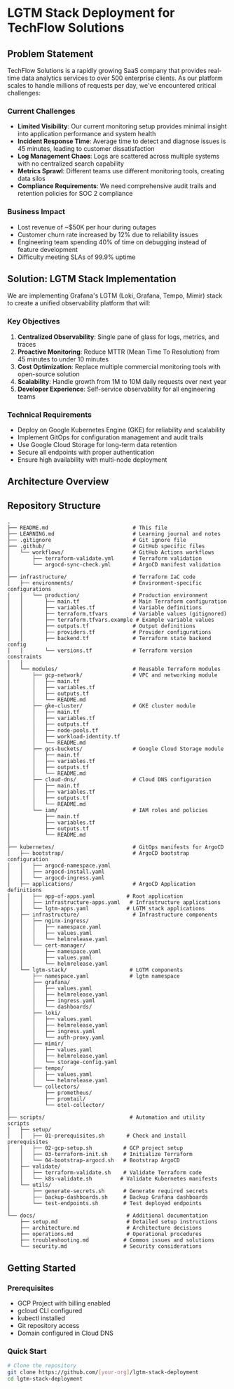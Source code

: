 # LGTM Stack Deployment for TechFlow Solutions

## Problem Statement

TechFlow Solutions is a rapidly growing SaaS company that provides real-time data analytics services to over 500 enterprise clients. As our platform scales to handle millions of requests per day, we've encountered critical challenges:

### Current Challenges
- **Limited Visibility**: Our current monitoring setup provides minimal insight into application performance and system health
- **Incident Response Time**: Average time to detect and diagnose issues is 45 minutes, leading to customer dissatisfaction
- **Log Management Chaos**: Logs are scattered across multiple systems with no centralized search capability
- **Metrics Sprawl**: Different teams use different monitoring tools, creating data silos
- **Compliance Requirements**: We need comprehensive audit trails and retention policies for SOC 2 compliance

### Business Impact
- Lost revenue of ~$50K per hour during outages
- Customer churn rate increased by 12% due to reliability issues
- Engineering team spending 40% of time on debugging instead of feature development
- Difficulty meeting SLAs of 99.9% uptime

## Solution: LGTM Stack Implementation

We are implementing Grafana's LGTM (Loki, Grafana, Tempo, Mimir) stack to create a unified observability platform that will:

### Key Objectives
1. **Centralized Observability**: Single pane of glass for logs, metrics, and traces
2. **Proactive Monitoring**: Reduce MTTR (Mean Time To Resolution) from 45 minutes to under 10 minutes
3. **Cost Optimization**: Replace multiple commercial monitoring tools with open-source solution
4. **Scalability**: Handle growth from 1M to 10M daily requests over next year
5. **Developer Experience**: Self-service observability for all engineering teams

### Technical Requirements
- Deploy on Google Kubernetes Engine (GKE) for reliability and scalability
- Implement GitOps for configuration management and audit trails
- Use Google Cloud Storage for long-term data retention
- Secure all endpoints with proper authentication
- Ensure high availability with multi-node deployment

## Architecture Overview



## Repository Structure

```
.
├── README.md                           # This file
├── LEARNING.md                         # Learning journal and notes
├── .gitignore                          # Git ignore file
├── .github/                            # GitHub specific files
│   └── workflows/                      # GitHub Actions workflows
│       ├── terraform-validate.yml      # Terraform validation
│       └── argocd-sync-check.yml       # ArgoCD manifest validation
│
├── infrastructure/                     # Terraform IaC code
│   ├── environments/                   # Environment-specific configurations
│   │   └── production/                 # Production environment
│   │       ├── main.tf                 # Main Terraform configuration
│   │       ├── variables.tf            # Variable definitions
│   │       ├── terraform.tfvars        # Variable values (gitignored)
│   │       ├── terraform.tfvars.example # Example variable values
│   │       ├── outputs.tf              # Output definitions
│   │       ├── providers.tf            # Provider configurations
│   │       ├── backend.tf              # Terraform state backend config
│   │       └── versions.tf             # Terraform version constraints
│   │
│   └── modules/                        # Reusable Terraform modules
│       ├── gcp-network/                # VPC and networking module
│       │   ├── main.tf
│       │   ├── variables.tf
│       │   ├── outputs.tf
│       │   └── README.md
│       ├── gke-cluster/                # GKE cluster module
│       │   ├── main.tf
│       │   ├── variables.tf
│       │   ├── outputs.tf
│       │   ├── node-pools.tf
│       │   ├── workload-identity.tf
│       │   └── README.md
│       ├── gcs-buckets/                # Google Cloud Storage module
│       │   ├── main.tf
│       │   ├── variables.tf
│       │   ├── outputs.tf
│       │   └── README.md
│       ├── cloud-dns/                  # Cloud DNS configuration
│       │   ├── main.tf
│       │   ├── variables.tf
│       │   ├── outputs.tf
│       │   └── README.md
│       └── iam/                        # IAM roles and policies
│           ├── main.tf
│           ├── variables.tf
│           ├── outputs.tf
│           └── README.md
│
├── kubernetes/                         # GitOps manifests for ArgoCD
│   ├── bootstrap/                      # ArgoCD bootstrap configuration
│   │   ├── argocd-namespace.yaml
│   │   ├── argocd-install.yaml
│   │   └── argocd-ingress.yaml
│   ├── applications/                   # ArgoCD Application definitions
│   │   ├── app-of-apps.yaml          # Root application
│   │   ├── infrastructure-apps.yaml   # Infrastructure applications
│   │   └── lgtm-apps.yaml            # LGTM stack applications
│   ├── infrastructure/                 # Infrastructure components
│   │   ├── nginx-ingress/
│   │   │   ├── namespace.yaml
│   │   │   ├── values.yaml
│   │   │   └── helmrelease.yaml
│   │   └── cert-manager/
│   │       ├── namespace.yaml
│   │       ├── values.yaml
│   │       └── helmrelease.yaml
│   └── lgtm-stack/                    # LGTM components
│       ├── namespace.yaml             # lgtm namespace
│       ├── grafana/
│       │   ├── values.yaml
│       │   ├── helmrelease.yaml
│       │   ├── ingress.yaml
│       │   └── dashboards/
│       ├── loki/
│       │   ├── values.yaml
│       │   ├── helmrelease.yaml
│       │   ├── ingress.yaml
│       │   └── auth-proxy.yaml
│       ├── mimir/
│       │   ├── values.yaml
│       │   ├── helmrelease.yaml
│       │   └── storage-config.yaml
│       ├── tempo/
│       │   ├── values.yaml
│       │   └── helmrelease.yaml
│       └── collectors/
│           ├── prometheus/
│           ├── promtail/
│           └── otel-collector/
│
├── scripts/                           # Automation and utility scripts
│   ├── setup/
│   │   ├── 01-prerequisites.sh       # Check and install prerequisites
│   │   ├── 02-gcp-setup.sh          # GCP project setup
│   │   ├── 03-terraform-init.sh     # Initialize Terraform
│   │   └── 04-bootstrap-argocd.sh   # Bootstrap ArgoCD
│   ├── validate/
│   │   ├── terraform-validate.sh    # Validate Terraform code
│   │   └── k8s-validate.sh         # Validate Kubernetes manifests
│   └── utils/
│       ├── generate-secrets.sh      # Generate required secrets
│       ├── backup-dashboards.sh     # Backup Grafana dashboards
│       └── test-endpoints.sh        # Test deployed endpoints
│
└── docs/                             # Additional documentation
    ├── setup.md                      # Detailed setup instructions
    ├── architecture.md               # Architecture decisions
    ├── operations.md                 # Operational procedures
    ├── troubleshooting.md           # Common issues and solutions
    └── security.md                  # Security considerations

```

## Getting Started

### Prerequisites
- GCP Project with billing enabled
- gcloud CLI configured
- kubectl installed
- Git repository access
- Domain configured in Cloud DNS

### Quick Start
```bash
# Clone the repository
git clone https://github.com/[your-org]/lgtm-stack-deployment
cd lgtm-stack-deployment

```
